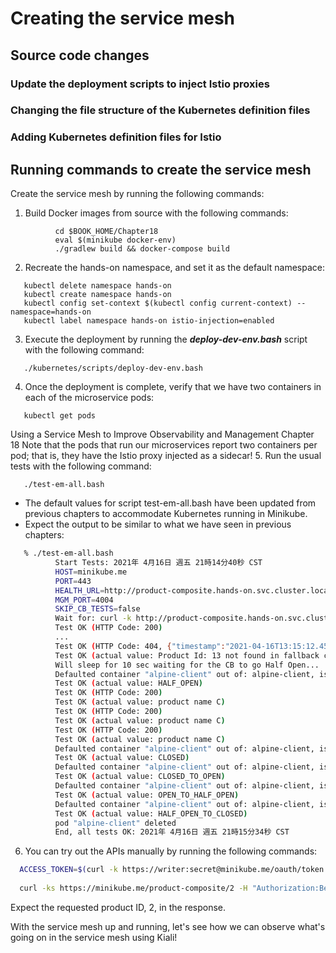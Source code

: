 # Creating the service mesh
## Source code changes 
### Update the deployment scripts to inject Istio proxies
### Changing the file structure of the Kubernetes definition files
### Adding Kubernetes definition files for Istio 
## Running commands to create the service mesh

Create the service mesh by running the following commands:
1. Build Docker images from source with the following commands:
```
          cd $BOOK_HOME/Chapter18
          eval $(minikube docker-env)
          ./gradlew build && docker-compose build
```
2. Recreate the hands-on namespace, and set it as the default namespace:
```
   kubectl delete namespace hands-on
   kubectl create namespace hands-on
   kubectl config set-context $(kubectl config current-context) --namespace=hands-on
   kubectl label namespace hands-on istio-injection=enabled
```
3. Execute the deployment by running the ***deploy-dev-env.bash*** script with the following command:
```
   ./kubernetes/scripts/deploy-dev-env.bash
```
4. Once the deployment is complete, verify that we have two containers in each of the microservice pods:
```
   kubectl get pods
```  
  Using a Service Mesh to Improve Observability and Management Chapter 18
  Note that the pods that run our microservices report two containers per pod; that is, they have the Istio proxy injected as a sidecar!
5. Run the usual tests with the following command:
```
   ./test-em-all.bash
```
-  The default values for script test-em-all.bash have been updated from previous chapters to accommodate Kubernetes running in Minikube.  
-  Expect the output to be similar to what we have seen in previous chapters:
```bash
   % ./test-em-all.bash
          Start Tests: 2021年 4月16日 週五 21時14分40秒 CST
          HOST=minikube.me
          PORT=443
          HEALTH_URL=http://product-composite.hands-on.svc.cluster.local:4004
          MGM_PORT=4004
          SKIP_CB_TESTS=false
          Wait for: curl -k http://product-composite.hands-on.svc.cluster.local:4004/actuator/health... DONE, continues...
          Test OK (HTTP Code: 200)  
          ...
          Test OK (HTTP Code: 404, {"timestamp":"2021-04-16T13:15:12.456535Z","path":"/product-composite/13","message":"Product Id: 13 not found in fallback cache!","status":404,"error":"Not Found"})
          Test OK (actual value: Product Id: 13 not found in fallback cache!)
          Will sleep for 10 sec waiting for the CB to go Half Open...
          Defaulted container "alpine-client" out of: alpine-client, istio-proxy, istio-init (init)
          Test OK (actual value: HALF_OPEN)
          Test OK (HTTP Code: 200)
          Test OK (actual value: product name C)
          Test OK (HTTP Code: 200)
          Test OK (actual value: product name C)
          Test OK (HTTP Code: 200)
          Test OK (actual value: product name C)
          Defaulted container "alpine-client" out of: alpine-client, istio-proxy, istio-init (init)
          Test OK (actual value: CLOSED)
          Defaulted container "alpine-client" out of: alpine-client, istio-proxy, istio-init (init)
          Test OK (actual value: CLOSED_TO_OPEN)
          Defaulted container "alpine-client" out of: alpine-client, istio-proxy, istio-init (init)
          Test OK (actual value: OPEN_TO_HALF_OPEN)
          Defaulted container "alpine-client" out of: alpine-client, istio-proxy, istio-init (init)
          Test OK (actual value: HALF_OPEN_TO_CLOSED)
          pod "alpine-client" deleted
          End, all tests OK: 2021年 4月16日 週五 21時15分34秒 CST
```

6. You can try out the APIs manually by running the following commands:
```bash
  ACCESS_TOKEN=$(curl -k https://writer:secret@minikube.me/oauth/token -d grant_type=password -d username=magnus -d password=password -s | jq            .access_token -r)
  
  curl -ks https://minikube.me/product-composite/2 -H "Authorization:Bearer $ACCESS_TOKEN" | jq .productId
```
Expect the requested product ID, 2, in the response.

With the service mesh up and running, let's see how we can observe what's going on in the service mesh using Kiali!
